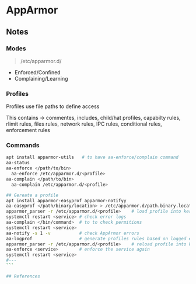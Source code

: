 # AppArmor

## Notes

### Modes

> /etc/apparmor.d/

- Enforced/Confined
- Complaining/Learning

### Profiles

Profiles use file paths to define access

This contains -> commentes, includes, child/hat profiles, capabilty rules, rlimit rules, files rules, network rules, IPC rules, conditional rules, enforcement rules

### Commands

````bash
apt install apparmor-utils   # to have aa-enforce/complain command
aa-status
aa-enforce </path/to/bin>
  aa-enforce /etc/apparmor.d/<profile>
aa-complain </path/to/bin>
  aa-complain /etc/apparmor.d/<profile>

## Gereate a profile
apt install apparmor-easyprof apparmor-notifyy
aa-easyprof </path/binary/location> > /etc/apparmor.d/path.binary.location # generate a profile
apparmor_parser -r /etc/apparmor.d/<profile>    # load profile into kernel
systemctl restart <service> # check error logs
aa-complain </bin/command>  # to to check permitions
systemctl restart <service>
aa-notify -s 1 -v           # check AppArmor errors
aa-logprof                  # generate profiles rules based on logged errors
apparmor_parser -r /etc/apparmor.d/<profile>    # reload profile into kernel
aa-enforce <service>        # enforce the service again
systemctl restart <service>
#---
```

## References
